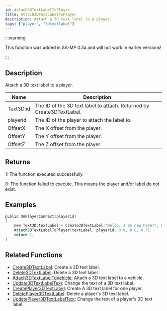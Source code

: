 ```yaml
---
id: Attach3DTextLabelToPlayer
title: Attach3DTextLabelToPlayer
description: Attach a 3D text label to a player.
tags: ["player", "3dtextlabel"]
---
```


:::warning

This function was added in SA-MP 0.3a and will not work in earlier versions!

:::

## Description

Attach a 3D text label to a player.

| Name      | Description                                                           |
| --------- | --------------------------------------------------------------------- |
| Text3D:id | The ID of the 3D text label to attach. Returned by Create3DTextLabel. |
| playerid  | The ID of the player to attach the label to.                          |
| OffsetX   | The X offset from the player.                                         |
| OffsetY   | The Y offset from the player.                                         |
| OffsetZ   | The Z offset from the player.                                         |

## Returns

1: The function executed successfully.

0: The function failed to execute. This means the player and/or label do not exist.

## Examples

```c
public OnPlayerConnect(playerid)
{
    new Text3D:textLabel = Create3DTextLabel("Hello, I am new here!", 0x008080FF, 30.0, 40.0, 50.0, 40.0, 0);
    Attach3DTextLabelToPlayer(textLabel, playerid, 0.0, 0.0, 0.7);
    return 1;
}
```

## Related Functions

- [Create3DTextLabel](Create3DTextLabel): Create a 3D text label.
- [Delete3DTextLabel](Delete3DTextLabel): Delete a 3D text label.
- [Attach3DTextLabelToVehicle](Attach3DTextLabelToVehicle): Attach a 3D text label to a vehicle.
- [Update3DTextLabelText](Update3DTextLabelText): Change the text of a 3D text label.
- [CreatePlayer3DTextLabel](CreatePlayer3DTextLabel): Create A 3D text label for one player.
- [DeletePlayer3DTextLabel](DeletePlayer3DTextLabel): Delete a player's 3D text label.
- [UpdatePlayer3DTextLabelText](UpdatePlayer3DTextLabelText): Change the text of a player's 3D text label.

